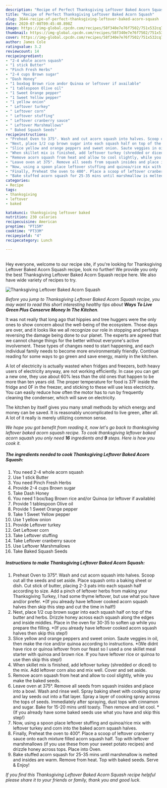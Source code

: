 ```yaml
---
description: "Recipe of Perfect Thanksgiving Leftover Baked Acorn Squash"
title: "Recipe of Perfect Thanksgiving Leftover Baked Acorn Squash"
slug: 3644-recipe-of-perfect-thanksgiving-leftover-baked-acorn-squash
date: 2020-07-08T09:45:40.898Z
image: https://img-global.cpcdn.com/recipes/58f340e7e76f7502/751x532cq70/thanksgiving-leftover-baked-acorn-squash-recipe-main-photo.jpg
thumbnail: https://img-global.cpcdn.com/recipes/58f340e7e76f7502/751x532cq70/thanksgiving-leftover-baked-acorn-squash-recipe-main-photo.jpg
cover: https://img-global.cpcdn.com/recipes/58f340e7e76f7502/751x532cq70/thanksgiving-leftover-baked-acorn-squash-recipe-main-photo.jpg
author: James Cole
ratingvalue: 3.2
reviewcount: 14
recipeingredient:
- "2-4 whole acorn squash"
- "1 stick Butter"
- "Pinch Fresh Herbs"
- "2-4 cups Brown sugar"
- "Dash Honey"
- "1 boxbag Brown rice andor Quinoa or leftover if available"
- "1 tablespoon Olive oil"
- "1 Sweet Orange pepper"
- "1 Sweet Yellow pepper"
- "1 yellow onion"
- " Leftover turkey"
- " Leftover corn"
- " Leftover stuffing"
- " Leftover cranberry sauce"
- " Leftover Marshmallows"
- " Baked Squash Seeds"
recipeinstructions:
- "Preheat Oven to 375°. Wash and cut acorn squash into halves. Scoop out all the seeds and set aside. Place squash onto a baking sheet or dish. Cut stick of butter, placing 2-3 pats into each squash half according to size. Add a pinch of leftover herbs from making your Thanksgiving Turkey, I had some thyme leftover, but use what you have and/or prefer. *(If you already have leftover cooked acorn squash halves then skip this step and cut the time in half!)"
- "Next, place 1/2 cup brown sugar into each squash half on top of the butter and herbs. Drizzle honey across each squash along the edges and inside middles. Place in the oven for 30-35 to soften up while you prepare the filling. *(If you already have leftover cooked acorn squash halves then skip this step!)"
- "Slice yellow and orange peppers and sweet onion. Saute veggies in oil, then make the rice and/or quinoa according to instructions. *(We didnt have rice or quinoa leftover from our feast so I used a one skillet meal starter with quinoa and brown rice. If you have leftover rice or quinoa to use then skip this step!)"
- "When skillet mix is finished, add leftover turkey (shredded or diced) to the mix. Add leftover corn also and mix well. Cover and set aside."
- "Remove acorn squash from heat and allow to cool slightly, while you make the baked seeds."
- "Leave oven at 375°. Remove all seeds from squash insides and place into a bowl. Wash and rinse well. Spray baking sheet with cooking spray and lay seeds out into a flat layer. Spray a layer of cooking spray across the tops of seeds. Immediately after spraying, dust tops with cinnamon and sugar. Bake for 15-20 mins until toasty. Then remove and let cool. *(If you already have some baked seeds use what you have and skip this step!)"
- "Now, using a spoon place leftover stuffing and quinoa/rice mix with leftover turkey and corn into the baked acorn squash halves."
- "Finally, Preheat the oven to 400°. Place a scoop of leftover cranberry sauce onto each mixture filled acorn squash half. Top with leftover marshmallows (if you use these from your sweet potato recipes) and drizzle honey across tops. Place into Oven."
- "Bake stuffed acorn squash for 25-35 mins until marshmallow is melted and insides are warm. Remove from heat. Top with baked seeds. Serve &amp; Enjoy!"
categories:
- Recipe
tags:
- thanksgiving
- leftover
- baked

katakunci: thanksgiving leftover baked 
nutrition: 230 calories
recipecuisine: American
preptime: "PT15M"
cooktime: "PT33M"
recipeyield: "4"
recipecategory: Lunch

---
```

<br>
Hey everyone, welcome to our recipe site, if you're looking for Thanksgiving Leftover Baked Acorn Squash recipe, look no further! We provide you only the best Thanksgiving Leftover Baked Acorn Squash recipe here. We also have wide variety of recipes to try.
<br>


![Thanksgiving Leftover Baked Acorn Squash](https://img-global.cpcdn.com/recipes/58f340e7e76f7502/751x532cq70/thanksgiving-leftover-baked-acorn-squash-recipe-main-photo.jpg)

<i>Before you jump to Thanksgiving Leftover Baked Acorn Squash recipe, you may want to read this short interesting healthy tips about 
<strong>Ways To Live Green Plus Conserve Money In The Kitchen</strong>.</i>
</br>

It was not really that long ago that hippies and tree huggers were the only ones to show concern about the well-being of the ecosystem. Those days are over, and it looks like we all recognize our role in stopping and perhaps reversing the damage being done to our planet. The experts are agreed that we cannot change things for the better without everyone's active involvement. These types of changes need to start happening, and each individual family needs to become more environmentally friendly. Continue reading for some ways to go green and save energy, mainly in the kitchen.

A lot of electricity is actually wasted when fridges and freezers, both heavy users of electricity anyway, are not working efficiently. In case you can get a new one, they use about 60% less than the old ones that happen to be more than ten years old. The proper temperature for food is 37F inside the fridge and 0F in the freezer, and sticking to these will use less electricity. You can easily reduce how often the motor has to run by frequently cleaning the condenser, which will save on electricity.

The kitchen by itself gives you many small methods by which energy and money can be saved. It is reasonably uncomplicated to live green, after all. A lot of it really is merely utilizing common sense.


<i>We hope you got benefit from reading it, now let's go back to thanksgiving leftover baked acorn squash recipe. To cook thanksgiving leftover baked acorn squash you only need <strong>16</strong> ingredients and <strong>9</strong> steps. Here is how you cook it.
</i>

##### The ingredients needed to cook Thanksgiving Leftover Baked Acorn Squash:

1. You need 2-4 whole acorn squash
1. Use 1 stick Butter
1. You need Pinch Fresh Herbs
1. Provide 2-4 cups Brown sugar
1. Take Dash Honey
1. You need 1 box/bag Brown rice and/or Quinoa (or leftover if available)
1. Provide 1 tablespoon Olive oil
1. Provide 1 Sweet Orange pepper
1. Take 1 Sweet Yellow pepper
1. Use 1 yellow onion
1. Provide  Leftover turkey
1. Get  Leftover corn
1. Take  Leftover stuffing
1. Take  Leftover cranberry sauce
1. Use  Leftover Marshmallows
1. Take  Baked Squash Seeds


##### Instructions to make Thanksgiving Leftover Baked Acorn Squash:

1. Preheat Oven to 375°. Wash and cut acorn squash into halves. Scoop out all the seeds and set aside. Place squash onto a baking sheet or dish. Cut stick of butter, placing 2-3 pats into each squash half according to size. Add a pinch of leftover herbs from making your Thanksgiving Turkey, I had some thyme leftover, but use what you have and/or prefer. *(If you already have leftover cooked acorn squash halves then skip this step and cut the time in half!)
1. Next, place 1/2 cup brown sugar into each squash half on top of the butter and herbs. Drizzle honey across each squash along the edges and inside middles. Place in the oven for 30-35 to soften up while you prepare the filling. *(If you already have leftover cooked acorn squash halves then skip this step!)
1. Slice yellow and orange peppers and sweet onion. Saute veggies in oil, then make the rice and/or quinoa according to instructions. *(We didnt have rice or quinoa leftover from our feast so I used a one skillet meal starter with quinoa and brown rice. If you have leftover rice or quinoa to use then skip this step!)
1. When skillet mix is finished, add leftover turkey (shredded or diced) to the mix. Add leftover corn also and mix well. Cover and set aside.
1. Remove acorn squash from heat and allow to cool slightly, while you make the baked seeds.
1. Leave oven at 375°. Remove all seeds from squash insides and place into a bowl. Wash and rinse well. Spray baking sheet with cooking spray and lay seeds out into a flat layer. Spray a layer of cooking spray across the tops of seeds. Immediately after spraying, dust tops with cinnamon and sugar. Bake for 15-20 mins until toasty. Then remove and let cool. *(If you already have some baked seeds use what you have and skip this step!)
1. Now, using a spoon place leftover stuffing and quinoa/rice mix with leftover turkey and corn into the baked acorn squash halves.
1. Finally, Preheat the oven to 400°. Place a scoop of leftover cranberry sauce onto each mixture filled acorn squash half. Top with leftover marshmallows (if you use these from your sweet potato recipes) and drizzle honey across tops. Place into Oven.
1. Bake stuffed acorn squash for 25-35 mins until marshmallow is melted and insides are warm. Remove from heat. Top with baked seeds. Serve &amp; Enjoy!


<i>If you find this Thanksgiving Leftover Baked Acorn Squash recipe helpful please share it to your friends or family, thank you and good luck.</i>
